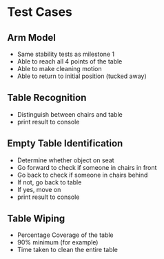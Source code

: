 # Test Cases 

## Arm Model
* Same stability tests as milestone 1
* Able to reach all 4 points of the table
* Able to make cleaning motion
* Able to return to initial position (tucked away)

## Table Recognition
* Distinguish between chairs and table
* print result to console 

## Empty Table Identification
* Determine whether object on seat 
* Go forward to check if someone in chairs in front
* Go back to check if someone in chairs behind
* If not, go back to table
* If yes, move on
* print result to console

## Table Wiping
* Percentage Coverage of the table
* 90% minimum (for example)
* Time taken to clean the entire table
